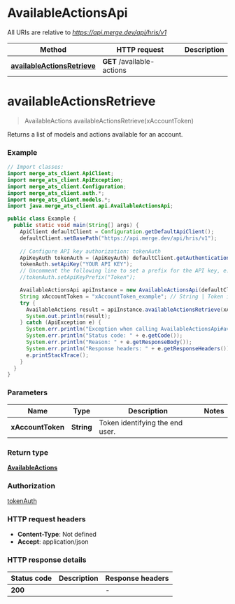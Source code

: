 # AvailableActionsApi

All URIs are relative to *https://api.merge.dev/api/hris/v1*

Method | HTTP request | Description
------------- | ------------- | -------------
[**availableActionsRetrieve**](AvailableActionsApi.md#availableActionsRetrieve) | **GET** /available-actions | 


<a name="availableActionsRetrieve"></a>
# **availableActionsRetrieve**
> AvailableActions availableActionsRetrieve(xAccountToken)



Returns a list of models and actions available for an account.

### Example
```java
// Import classes:
import merge_ats_client.ApiClient;
import merge_ats_client.ApiException;
import merge_ats_client.Configuration;
import merge_ats_client.auth.*;
import merge_ats_client.models.*;
import java.merge_ats_client.api.AvailableActionsApi;

public class Example {
  public static void main(String[] args) {
    ApiClient defaultClient = Configuration.getDefaultApiClient();
    defaultClient.setBasePath("https://api.merge.dev/api/hris/v1");
    
    // Configure API key authorization: tokenAuth
    ApiKeyAuth tokenAuth = (ApiKeyAuth) defaultClient.getAuthentication("tokenAuth");
    tokenAuth.setApiKey("YOUR API KEY");
    // Uncomment the following line to set a prefix for the API key, e.g. "Token" (defaults to null)
    //tokenAuth.setApiKeyPrefix("Token");

    AvailableActionsApi apiInstance = new AvailableActionsApi(defaultClient);
    String xAccountToken = "xAccountToken_example"; // String | Token identifying the end user.
    try {
      AvailableActions result = apiInstance.availableActionsRetrieve(xAccountToken);
      System.out.println(result);
    } catch (ApiException e) {
      System.err.println("Exception when calling AvailableActionsApi#availableActionsRetrieve");
      System.err.println("Status code: " + e.getCode());
      System.err.println("Reason: " + e.getResponseBody());
      System.err.println("Response headers: " + e.getResponseHeaders());
      e.printStackTrace();
    }
  }
}
```

### Parameters

Name | Type | Description  | Notes
------------- | ------------- | ------------- | -------------
 **xAccountToken** | **String**| Token identifying the end user. |

### Return type

[**AvailableActions**](AvailableActions.md)

### Authorization

[tokenAuth](../README.md#tokenAuth)

### HTTP request headers

 - **Content-Type**: Not defined
 - **Accept**: application/json

### HTTP response details
| Status code | Description | Response headers |
|-------------|-------------|------------------|
**200** |  |  -  |

